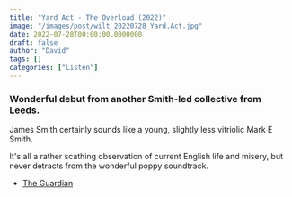 ```yaml
---
title: "Yard Act - The Overload (2022)"
image: "/images/post/wilt_20220728_Yard.Act.jpg"
date: 2022-07-28T00:00:00.0000000
draft: false
author: "David"
tags: []
categories: ["Listen"]
---
```

### Wonderful debut from another Smith-led collective from Leeds.

 James Smith certainly sounds like a young, slightly less vitriolic Mark E Smith. 

 It's all a rather scathing observation of current English life and misery, but never detracts from the wonderful poppy soundtrack.

-  [The Guardian](https://www.theguardian.com/music/2022/jan/23/yard-act-overload-review-an-instant-classic-land-of-the-blind)